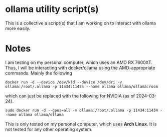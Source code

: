 # ollama utility script(s)

This is a collective a script(s) that I am working on to interact with ollama more easily.


# Notes
I am testing on my personal computer, which uses an AMD RX 7600XT. Thus, I will be interacting with docker/ollama using the AMD-appropriate commands. Mainly the following

```
docker run -d --device /dev/kfd --device /dev/dri -v ollama:/root/.ollama -p 11434:11434 --name ollama ollama/ollama:rocm
```

which can just be replaced with the following for NVIDIA (as of 2024-03-24).

```
sudo docker run -d --gpus=all -v ollama:/root/.ollama -p 11434:11434 --name ollama ollama/ollama
```

This is only tested on my personal computer, which uses **Arch Linux**. It is not tested for any other operating system.
